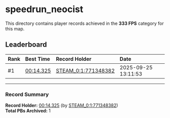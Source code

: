 # speedrun_neocist

This directory contains player records achieved in the **333 FPS** category for this map.

## Leaderboard

| Rank | Best Time | Record Holder | Date                |
| :--- | :-------- | :------------ | :------------------ |
| #1   | [00:14.325](./00014325_STEAM_0_1_771348382_20250925-131153.zip) | [STEAM_0:1:771348382](https://speedrun16.com/profile/STEAM_0:1:771348382)   | 2025-09-25 13:11:53 |

---

### Record Summary
**Record Holder:** [00:14.325](./00014325_STEAM_0_1_771348382_20250925-131153.zip) (by [STEAM_0:1:771348382](https://speedrun16.com/profile/STEAM_0:1:771348382))  
**Total PBs Archived:** 1